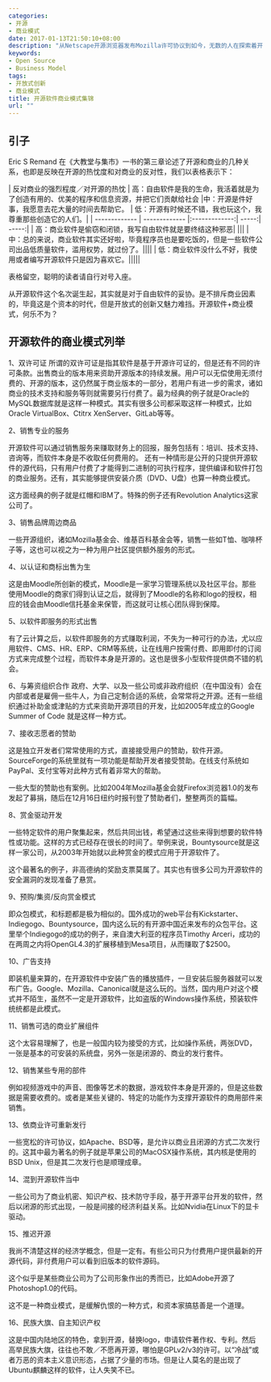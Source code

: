 ```yaml
---
categories:
- 开源
- 商业模式
date: 2017-01-13T21:50:10+08:00
description: "从Netscape开源浏览器发布Mozilla许可协议到如今，无数的人在探索着开源软件的商业模式的问题，也试图平衡商业和开源之间的敌对。这次，我们就捋一捋开源是怎么赚钱的，某种程度上讲，是怎么生存下来的。"
keywords:
- Open Source
- Business Model
tags:
- 开放式创新
- 商业模式
title: 开源软件商业模式集锦
url: ""
---
```

## 引子

Eric S Remand 在《大教堂与集市》一书的第三章论述了开源和商业的几种关系，也即是反映在开源的热忱度和对商业的反对性，我们以表格表示下：

|  反对商业的强烈程度／对开源的热忱    |      高：自由软件是我的生命，我活着就是为了创造有用的、优美的程序和信息资源，并把它们贡献给社会   |中：开源是件好事，我愿意去花大量的时间去帮助它。 | 低：开源有时候还不错，我也玩这个，我尊重那些创造它的人们。|
| -------------  | ------------- |:-------------:| -----:| -----:|
| 高：商业软件是偷窃和闭锁，我写自由软件就是要终结这种邪恶| |||
| 中：总的来说，商业软件其实还好啦，毕竟程序员也是要吃饭的，但是一些软件公司出品低质量软件，滥用权势，就过份了。||||
| 低：商业软件没什么不好，我使用或者编写开源软件只是因为喜欢它。|||||

表格留空，聪明的读者请自行对号入座。

从开源软件这个名次诞生起，其实就是对于自由软件的妥协。是不排斥商业因素的，毕竟这是个资本的时代，但是开放式的创新又魅力难挡。开源软件+商业模式，何乐不为？

## 开源软件的商业模式列举


1、双许可证
 所谓的双许可证是指其软件是基于开源许可证的，但是还有不同的许可条款。出售商业的版本用来资助开源版本的持续发展。用户可以无偿使用无须付费的、开源的版本，这仍然属于商业版本的一部分，若用户有进一步的需求，诸如商业的技术支持和服务等则就需要另行付费了。最为经典的例子就是Oracle的MySQL数据库就是这样一种模式。其实有很多公司都采取这样一种模式，比如Oracle VirtualBox、Ctitrx XenServer、GitLab等等。

2、销售专业的服务

开源软件可以通过销售服务来赚取财务上的回报，服务包括有：培训、技术支持、咨询等，而软件本身是不收取任何费用的。
还有一种情形是公开的只提供开源软件的源代码，只有用户付费了才能得到二进制的可执行程序，提供编译和软件打包的商业服务。还有，其实能够提供安装介质（DVD、U盘）也算一种商业模式。

这方面经典的例子就是红帽和IBM了。特殊的例子还有Revolution Analytics这家公司了。

3、销售品牌周边商品

一些开源组织，诸如Mozilla基金会、维基百科基金会等，销售一些如T恤、咖啡杯子等，这也可以视之为一种为用户社区提供额外服务的形式。

4、以认证和商标出售为生

这是由Moodle所创新的模式，Moodle是一家学习管理系统以及社区平台。那些使用Moodle的商家们得到认证之后，就得到了Moodle的名称和logo的授权，相应的钱会由Moodle信托基金来保管，而这就可让核心团队得到保障。

5、以软件即服务的形式出售

有了云计算之后，以软件即服务的方式赚取利润，不失为一种可行的办法，尤以应用软件、CMS、HR、ERP、CRM等系统，让在线用户按需付费、即用即付的订阅方式来完成整个过程，而软件本身是开源的。这也是很多小型软件提供商不错的机会。

6、与筹资组织合作
政府、大学、以及一些公司或非政府组织（在中国没有）会在内部或者是雇佣一些牛人，为自己定制合适的系统，会常常将之开源。还有一些组织通过补助金或津贴的方式来资助开源项目的开发，比如2005年成立的Google Summer of Code 就是这样一种方式。

7、接收志愿者的赞助

这是独立开发者们常常使用的方式，直接接受用户的赞助，软件开源。SourceForge的系统里就有一项功能是帮助开发者接受赞助。在线支付系统如PayPal、支付宝等对此种方式有着非常大的帮助。

一些大型的赞助也有案例。比如2004年Mozilla基金会就Firefox浏览器1.0的发布发起了募捐，随后在12月16日纽约时报刊登了赞助者们，整整两页的篇幅。

8、赏金驱动开发

一些特定软件的用户聚集起来，然后共同出钱，希望通过这些来得到想要的软件特性或功能。这样的方式已经存在很长的时间了。举例来说，Bountysource就是这样一家公司，从2003年开始就以此种赏金的模式应用于开源软件了。

这个最著名的例子，非高德纳的奖励支票莫属了。其实也有很多公司为开源软件的安全漏洞的发现准备了悬赏。

9、预购/集资/反向赏金模式

即众包模式，和标题都是极为相似的。国外成功的web平台有Kickstarter、Indiegogo、Bountysource，国内这么玩的有开源中国近来发布的众包平台。这里举个Indiegogo的成功的例子，来自澳大利亚的程序员Timothy Arceri，成功的在两周之内将OpenGL4.3的扩展移植到Mesa项目，从而赚取了$2500。

10、广告支持

即装机量来算的，在开源软件中安装广告的播放插件，一旦安装后服务器就可以发布广告。Google、Mozilla、Canonical就是这么玩的。当然，国内用户对这个模式并不陌生，虽然不一定是开源软件，比如盗版的Windows操作系统，预装软件统统都是此模式。

11、销售可选的商业扩展组件

这个太容易理解了，也是一般国内较为接受的方式，比如操作系统，两张DVD，一张是基本的可安装的系统盘，另外一张是闭源的、商业的发行套件。

12、销售某些专用的部件

例如视频游戏中的声音、图像等艺术的数据，游戏软件本身是开源的，但是这些数据是需要收费的。或者是某些关键的、特定的功能作为支撑开源软件的商用部件来销售。

13、依商业许可重新发行

一些宽松的许可协议，如Apache、BSD等，是允许以商业且闭源的方式二次发行的。这其中最为著名的例子就是苹果公司的MacOSX操作系统，其内核是使用的BSD Unix，但是其二次发行也是顺理成章。

14、混到开源软件当中

一些公司为了商业机密、知识产权、技术防守手段，基于开源平台开发的软件，然后以闭源的形式出现，一般是间接的经济利益关系。比如Nvidia在Linux下的显卡驱动。

15、推迟开源

我尚不清楚这样的经济学概念，但是一定有。有些公司只为付费用户提供最新的开源代码，非付费用户可以看到旧版本的软件源码。

这个似乎是某些商业公司为了公司形象作出的秀而已，比如Adobe开源了Photoshop1.0的代码。

这不是一种商业模式，是缓解仇恨的一种方式，和资本家搞慈善是一个道理。

16、民族大旗、自主知识产权

这是中国内陆地区的特色，拿到开源，替换logo，申请软件著作权、专利。然后高举民族大旗，往往也不敢／不愿再开源，哪怕是GPLv2/v3的许可。以“冷战”或者万恶的资本主义意识形态，占据了少量的市场。但是让人莫名的是出现了Ubuntu麒麟这样的软件，让人失笑不已。
